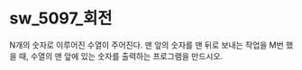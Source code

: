 # sw_5097_회전

N개의 숫자로 이루어진 수열이 주어진다. 맨 앞의 숫자를 맨 뒤로 보내는 작업을 M번 했을 때, 수열의 맨 앞에 있는 숫자를 출력하는 프로그램을 만드시오.